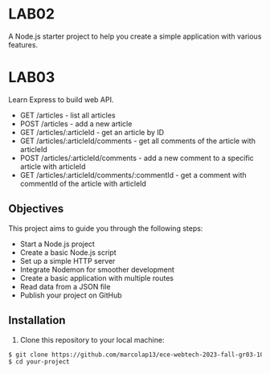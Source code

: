 # LAB02

A Node.js starter project to help you create a simple application with various features.

# LAB03

Learn Express to build web API.

- GET /articles - list all articles
- POST /articles - add a new article
- GET /articles/:articleId - get an article by ID
- GET /articles/:articleId/comments - get all comments of the article with articleId
- POST /articles/:articleId/comments - add a new comment to a specific article with articleId
- GET /articles/:articleId/comments/:commentId - get a comment with commentId of the article with articleId

## Objectives

This project aims to guide you through the following steps:

- Start a Node.js project
- Create a basic Node.js script
- Set up a simple HTTP server
- Integrate Nodemon for smoother development
- Create a basic application with multiple routes
- Read data from a JSON file
- Publish your project on GitHub

## Installation

1. Clone this repository to your local machine:

```bash
$ git clone https://github.com/marcolap13/ece-webtech-2023-fall-gr03-10
$ cd your-project
```

